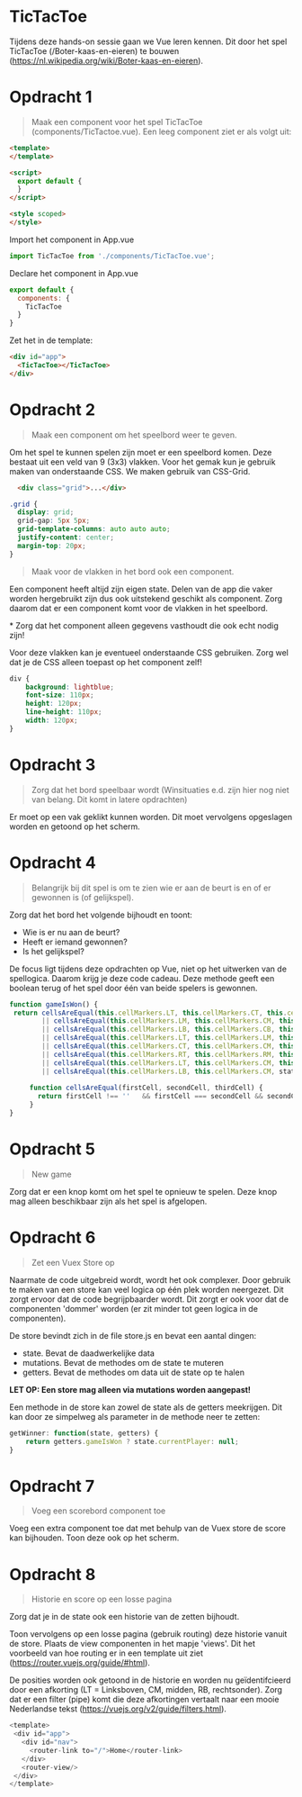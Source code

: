 # TicTacToe

Tijdens deze hands-on sessie gaan we Vue leren kennen. Dit door het spel TicTacToe (/Boter-kaas-en-eieren) te bouwen (https://nl.wikipedia.org/wiki/Boter-kaas-en-eieren).

# Opdracht 1
>Maak een component voor het spel TicTacToe (components/TicTactoe.vue). Een leeg component ziet er als volgt uit: 
```html
<template>
</template>

<script>
  export default {
  }
</script>

<style scoped>
</style>
```

Import het component in App.vue
```js 
import TicTacToe from './components/TicTacToe.vue';
```
Declare het component in App.vue
```js
export default {
  components: {
    TicTacToe
  }
}
```
Zet het in de template:
```html
<div id="app">
  <TicTacToe></TicTacToe>   
</div>
``` 

# Opdracht 2
> Maak een component om het speelbord weer te geven.

Om het spel te kunnen spelen zijn moet er een speelbord komen. Deze bestaat uit een veld van 9 (3x3) vlakken. Voor het gemak kun je gebruik maken van onderstaande CSS. We maken gebruik van CSS-Grid.

```html
  <div class="grid">...</div>
```
```css
.grid {
  display: grid;
  grid-gap: 5px 5px;
  grid-template-columns: auto auto auto;
  justify-content: center;
  margin-top: 20px;
}
```

> Maak voor de vlakken in het bord ook een component.

Een component heeft altijd zijn eigen state. Delen van de app die vaker worden hergebruikt zijn dus ook uitstekend geschikt als component. Zorg daarom dat er een component komt voor de vlakken in het speelbord.

\* Zorg dat het component alleen gegevens vasthoudt die ook echt nodig zijn!

Voor deze vlakken kan je eventueel onderstaande CSS gebruiken. Zorg wel dat je de CSS alleen toepast op het component zelf!

```css
div {
    background: lightblue;
    font-size: 110px;
    height: 120px;
    line-height: 110px;
    width: 120px;
}
```

# Opdracht 3
> Zorg dat het bord speelbaar wordt (Winsituaties e.d. zijn hier nog niet van belang. Dit komt in latere opdrachten)

Er moet op een vak geklikt kunnen worden. Dit moet vervolgens opgeslagen worden en getoond op het scherm. 

# Opdracht 4

> Belangrijk bij dit spel is om te zien wie er aan de beurt is en of er gewonnen is (of gelijkspel). 

Zorg dat het bord het volgende bijhoudt en toont:
* Wie is er nu aan de beurt?
* Heeft er iemand gewonnen?
* Is het gelijkspel?

De focus ligt tijdens deze opdrachten op Vue, niet op het uitwerken van de spellogica. Daarom krijg je deze code cadeau. Deze methode geeft een boolean terug of het spel door één van beide spelers is gewonnen.

```javascript
function gameIsWon() {
 return cellsAreEqual(this.cellMarkers.LT, this.cellMarkers.CT, this.cellMarkers.RT) 
        || cellsAreEqual(this.cellMarkers.LM, this.cellMarkers.CM, this.cellMarkers.RM)
        || cellsAreEqual(this.cellMarkers.LB, this.cellMarkers.CB, this.cellMarkers.RB)
        || cellsAreEqual(this.cellMarkers.LT, this.cellMarkers.LM, this.cellMarkers.LB)
        || cellsAreEqual(this.cellMarkers.CT, this.cellMarkers.CM, this.cellMarkers.CB)
        || cellsAreEqual(this.cellMarkers.RT, this.cellMarkers.RM, this.cellMarkers.RB)
        || cellsAreEqual(this.cellMarkers.LT, this.cellMarkers.CM, this.cellMarkers.RB)
        || cellsAreEqual(this.cellMarkers.LB, this.cellMarkers.CM, state.cellMarkers.RT)
          
     function cellsAreEqual(firstCell, secondCell, thirdCell) {
       return firstCell !== ''   && firstCell === secondCell && secondCell === thirdCell; 
     }
}
```

# Opdracht 5

> New game

Zorg dat er een knop komt om het spel te opnieuw te spelen. Deze knop mag alleen beschikbaar zijn als het spel is afgelopen.

# Opdracht 6
> Zet een Vuex Store op

Naarmate de code uitgebreid wordt, wordt het ook complexer. Door gebruik te maken van een store kan veel logica op één plek worden neergezet. Dit zorgt ervoor dat de code begrijpbaarder wordt. Dit zorgt er ook voor dat de componenten 'dommer' worden (er zit minder tot geen logica in de componenten).

De store bevindt zich in de file store.js en bevat een aantal dingen:
* state. Bevat de daadwerkelijke data
* mutations. Bevat de methodes om de state te muteren
* getters. Bevat de methodes om data uit de state op te halen

**LET OP: Een store mag alleen via mutations worden aangepast!**

Een methode in de store kan zowel de state als de getters meekrijgen. Dit kan door ze simpelweg als parameter in de methode neer te zetten:
```javascript
getWinner: function(state, getters) {
    return getters.gameIsWon ? state.currentPlayer: null;
}
```

# Opdracht 7
> Voeg een scorebord component toe

Voeg een extra component toe dat met behulp van de Vuex store de score kan bijhouden. Toon deze ook op het scherm.


# Opdracht 8
> Historie en score op een losse pagina

Zorg dat je in de state ook een historie van de zetten bijhoudt. 

Toon vervolgens op een losse pagina (gebruik routing) deze historie vanuit de store. Plaats de view componenten in het mapje 'views'.
Dit het voorbeeld van hoe routing er in een template uit ziet (https://router.vuejs.org/guide/#html).

De posities worden ook getoond in de historie en worden nu geïdentifcieerd door een afkorting (LT = Linksboven, CM, midden, RB, rechtsonder). Zorg dat er een filter (pipe) komt die deze afkortingen vertaalt naar een mooie Nederlandse tekst (https://vuejs.org/v2/guide/filters.html).

 ```javascript 
 <template>
  <div id="app">
    <div id="nav">
      <router-link to="/">Home</router-link>
    </div>
    <router-view/>
  </div>
</template>

 ```
